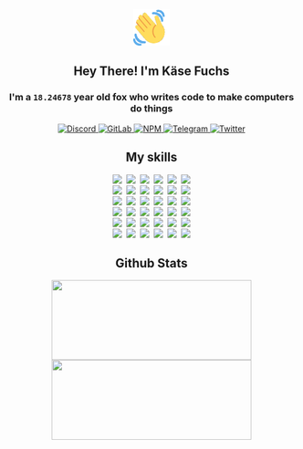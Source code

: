 <div><p align=center><img src=./resources/images/wave.gif width=64px height=64px></p><h2 align=center>Hey There! I'm Käse Fuchs</h2><h3 align=center>I'm a <code>18.24678</code> year old fox who writes code to make computers do things</h3><p align=center><a href=https://discord.com/users/507526681125322772><img alt=Discord src="https://img.shields.io/badge/Discord-5865F2?logo=discord&logoColor=white&style=flat-square#d9439b6808318e95bbb2ade61fe4f501"> </a><a href=https://gitlab.com/kasefuchs><img alt=GitLab src="https://img.shields.io/badge/GitLab-330F63?logo=gitlab&logoColor=white&style=flat-square#d9439b6808318e95bbb2ade61fe4f501"> </a><a href=https://npmjs.com/~kasefuchs><img alt=NPM src="https://img.shields.io/badge/NPM-CB3837?logo=npm&logoColor=white&style=flat-square#d9439b6808318e95bbb2ade61fe4f501"> </a><a href=https://t.me/kasefuchs><img alt=Telegram src="https://img.shields.io/badge/Telegram-2CA5E0?logo=telegram&logoColor=white&style=flat-square#d9439b6808318e95bbb2ade61fe4f501"> </a><a href=https://twitter.com/kasefuchs><img alt=Twitter src="https://img.shields.io/badge/Twitter-1DA1F2?logo=twitter&logoColor=white&style=flat-square#d9439b6808318e95bbb2ade61fe4f501"></a></p><h2 align=center>My skills</h2><p align=center><a href=https://aws.amazon.com/ ><picture><source srcset="https://skillicons.dev/icons?i=aws&theme=dark#d9439b6808318e95bbb2ade61fe4f501" media="(prefers-color-scheme: dark)"><source srcset="https://skillicons.dev/icons?i=aws&theme=light#d9439b6808318e95bbb2ade61fe4f501" media="(prefers-color-scheme: light), (prefers-color-scheme: no-preference)"><img src="https://skillicons.dev/icons?i=aws&theme=light#d9439b6808318e95bbb2ade61fe4f501"></picture></a>&nbsp;&nbsp;<a href=https://en.wikipedia.org/wiki/Bash_(Unix_shell)><picture><source srcset="https://skillicons.dev/icons?i=bash&theme=dark#d9439b6808318e95bbb2ade61fe4f501" media="(prefers-color-scheme: dark)"><source srcset="https://skillicons.dev/icons?i=bash&theme=light#d9439b6808318e95bbb2ade61fe4f501" media="(prefers-color-scheme: light), (prefers-color-scheme: no-preference)"><img src="https://skillicons.dev/icons?i=bash&theme=light#d9439b6808318e95bbb2ade61fe4f501"></picture></a>&nbsp;&nbsp;<a href=https://discord.com/developers/docs><picture><source srcset="https://skillicons.dev/icons?i=bots&theme=dark#d9439b6808318e95bbb2ade61fe4f501" media="(prefers-color-scheme: dark)"><source srcset="https://skillicons.dev/icons?i=bots&theme=light#d9439b6808318e95bbb2ade61fe4f501" media="(prefers-color-scheme: light), (prefers-color-scheme: no-preference)"><img src="https://skillicons.dev/icons?i=bots&theme=light#d9439b6808318e95bbb2ade61fe4f501"></picture></a>&nbsp;&nbsp;<a href=https://www.cloudflare.com/ ><picture><source srcset="https://skillicons.dev/icons?i=cloudflare&theme=dark#d9439b6808318e95bbb2ade61fe4f501" media="(prefers-color-scheme: dark)"><source srcset="https://skillicons.dev/icons?i=cloudflare&theme=light#d9439b6808318e95bbb2ade61fe4f501" media="(prefers-color-scheme: light), (prefers-color-scheme: no-preference)"><img src="https://skillicons.dev/icons?i=cloudflare&theme=light#d9439b6808318e95bbb2ade61fe4f501"></picture></a>&nbsp;&nbsp;<a href=https://en.wikipedia.org/wiki/CSS><picture><source srcset="https://skillicons.dev/icons?i=css&theme=dark#d9439b6808318e95bbb2ade61fe4f501" media="(prefers-color-scheme: dark)"><source srcset="https://skillicons.dev/icons?i=css&theme=light#d9439b6808318e95bbb2ade61fe4f501" media="(prefers-color-scheme: light), (prefers-color-scheme: no-preference)"><img src="https://skillicons.dev/icons?i=css&theme=light#d9439b6808318e95bbb2ade61fe4f501"></picture></a>&nbsp;&nbsp;<a href=https://www.docker.com/ ><picture><source srcset="https://skillicons.dev/icons?i=docker&theme=dark#d9439b6808318e95bbb2ade61fe4f501" media="(prefers-color-scheme: dark)"><source srcset="https://skillicons.dev/icons?i=docker&theme=light#d9439b6808318e95bbb2ade61fe4f501" media="(prefers-color-scheme: light), (prefers-color-scheme: no-preference)"><img src="https://skillicons.dev/icons?i=docker&theme=light#d9439b6808318e95bbb2ade61fe4f501"></picture></a><br><a href=https://www.electronjs.org/ ><picture><source srcset="https://skillicons.dev/icons?i=electron&theme=dark#d9439b6808318e95bbb2ade61fe4f501" media="(prefers-color-scheme: dark)"><source srcset="https://skillicons.dev/icons?i=electron&theme=light#d9439b6808318e95bbb2ade61fe4f501" media="(prefers-color-scheme: light), (prefers-color-scheme: no-preference)"><img src="https://skillicons.dev/icons?i=electron&theme=light#d9439b6808318e95bbb2ade61fe4f501"></picture></a>&nbsp;&nbsp;<a href=https://expressjs.com/ ><picture><source srcset="https://skillicons.dev/icons?i=express&theme=dark#d9439b6808318e95bbb2ade61fe4f501" media="(prefers-color-scheme: dark)"><source srcset="https://skillicons.dev/icons?i=express&theme=light#d9439b6808318e95bbb2ade61fe4f501" media="(prefers-color-scheme: light), (prefers-color-scheme: no-preference)"><img src="https://skillicons.dev/icons?i=express&theme=light#d9439b6808318e95bbb2ade61fe4f501"></picture></a>&nbsp;&nbsp;<a href=https://www.figma.com/ ><picture><source srcset="https://skillicons.dev/icons?i=figma&theme=dark#d9439b6808318e95bbb2ade61fe4f501" media="(prefers-color-scheme: dark)"><source srcset="https://skillicons.dev/icons?i=figma&theme=light#d9439b6808318e95bbb2ade61fe4f501" media="(prefers-color-scheme: light), (prefers-color-scheme: no-preference)"><img src="https://skillicons.dev/icons?i=figma&theme=light#d9439b6808318e95bbb2ade61fe4f501"></picture></a>&nbsp;&nbsp;<a href=https://firebase.google.com/ ><picture><source srcset="https://skillicons.dev/icons?i=firebase&theme=dark#d9439b6808318e95bbb2ade61fe4f501" media="(prefers-color-scheme: dark)"><source srcset="https://skillicons.dev/icons?i=firebase&theme=light#d9439b6808318e95bbb2ade61fe4f501" media="(prefers-color-scheme: light), (prefers-color-scheme: no-preference)"><img src="https://skillicons.dev/icons?i=firebase&theme=light#d9439b6808318e95bbb2ade61fe4f501"></picture></a>&nbsp;&nbsp;<a href=https://flask.palletsprojects.com/ ><picture><source srcset="https://skillicons.dev/icons?i=flask&theme=dark#d9439b6808318e95bbb2ade61fe4f501" media="(prefers-color-scheme: dark)"><source srcset="https://skillicons.dev/icons?i=flask&theme=light#d9439b6808318e95bbb2ade61fe4f501" media="(prefers-color-scheme: light), (prefers-color-scheme: no-preference)"><img src="https://skillicons.dev/icons?i=flask&theme=light#d9439b6808318e95bbb2ade61fe4f501"></picture></a>&nbsp;&nbsp;<a href=https://cloud.google.com/ ><picture><source srcset="https://skillicons.dev/icons?i=gcp&theme=dark#d9439b6808318e95bbb2ade61fe4f501" media="(prefers-color-scheme: dark)"><source srcset="https://skillicons.dev/icons?i=gcp&theme=light#d9439b6808318e95bbb2ade61fe4f501" media="(prefers-color-scheme: light), (prefers-color-scheme: no-preference)"><img src="https://skillicons.dev/icons?i=gcp&theme=light#d9439b6808318e95bbb2ade61fe4f501"></picture></a><br><a href=https://git-scm.com/ ><picture><source srcset="https://skillicons.dev/icons?i=git&theme=dark#d9439b6808318e95bbb2ade61fe4f501" media="(prefers-color-scheme: dark)"><source srcset="https://skillicons.dev/icons?i=git&theme=light#d9439b6808318e95bbb2ade61fe4f501" media="(prefers-color-scheme: light), (prefers-color-scheme: no-preference)"><img src="https://skillicons.dev/icons?i=git&theme=light#d9439b6808318e95bbb2ade61fe4f501"></picture></a>&nbsp;&nbsp;<a href=https://github.com/ ><picture><source srcset="https://skillicons.dev/icons?i=github&theme=dark#d9439b6808318e95bbb2ade61fe4f501" media="(prefers-color-scheme: dark)"><source srcset="https://skillicons.dev/icons?i=github&theme=light#d9439b6808318e95bbb2ade61fe4f501" media="(prefers-color-scheme: light), (prefers-color-scheme: no-preference)"><img src="https://skillicons.dev/icons?i=github&theme=light#d9439b6808318e95bbb2ade61fe4f501"></picture></a>&nbsp;&nbsp;<a href=https://gitlab.com/ ><picture><source srcset="https://skillicons.dev/icons?i=gitlab&theme=dark#d9439b6808318e95bbb2ade61fe4f501" media="(prefers-color-scheme: dark)"><source srcset="https://skillicons.dev/icons?i=gitlab&theme=light#d9439b6808318e95bbb2ade61fe4f501" media="(prefers-color-scheme: light), (prefers-color-scheme: no-preference)"><img src="https://skillicons.dev/icons?i=gitlab&theme=light#d9439b6808318e95bbb2ade61fe4f501"></picture></a>&nbsp;&nbsp;<a href=https://www.heroku.com/ ><picture><source srcset="https://skillicons.dev/icons?i=heroku&theme=dark#d9439b6808318e95bbb2ade61fe4f501" media="(prefers-color-scheme: dark)"><source srcset="https://skillicons.dev/icons?i=heroku&theme=light#d9439b6808318e95bbb2ade61fe4f501" media="(prefers-color-scheme: light), (prefers-color-scheme: no-preference)"><img src="https://skillicons.dev/icons?i=heroku&theme=light#d9439b6808318e95bbb2ade61fe4f501"></picture></a>&nbsp;&nbsp;<a href=https://en.wikipedia.org/wiki/HTML><picture><source srcset="https://skillicons.dev/icons?i=html&theme=dark#d9439b6808318e95bbb2ade61fe4f501" media="(prefers-color-scheme: dark)"><source srcset="https://skillicons.dev/icons?i=html&theme=light#d9439b6808318e95bbb2ade61fe4f501" media="(prefers-color-scheme: light), (prefers-color-scheme: no-preference)"><img src="https://skillicons.dev/icons?i=html&theme=light#d9439b6808318e95bbb2ade61fe4f501"></picture></a>&nbsp;&nbsp;<a href=https://en.wikipedia.org/wiki/JavaScript><picture><source srcset="https://skillicons.dev/icons?i=js&theme=dark#d9439b6808318e95bbb2ade61fe4f501" media="(prefers-color-scheme: dark)"><source srcset="https://skillicons.dev/icons?i=js&theme=light#d9439b6808318e95bbb2ade61fe4f501" media="(prefers-color-scheme: light), (prefers-color-scheme: no-preference)"><img src="https://skillicons.dev/icons?i=js&theme=light#d9439b6808318e95bbb2ade61fe4f501"></picture></a><br><a href=https://en.wikipedia.org/wiki/Linux><picture><source srcset="https://skillicons.dev/icons?i=linux&theme=dark#d9439b6808318e95bbb2ade61fe4f501" media="(prefers-color-scheme: dark)"><source srcset="https://skillicons.dev/icons?i=linux&theme=light#d9439b6808318e95bbb2ade61fe4f501" media="(prefers-color-scheme: light), (prefers-color-scheme: no-preference)"><img src="https://skillicons.dev/icons?i=linux&theme=light#d9439b6808318e95bbb2ade61fe4f501"></picture></a>&nbsp;&nbsp;<a href=https://mui.com/ ><picture><source srcset="https://skillicons.dev/icons?i=materialui&theme=dark#d9439b6808318e95bbb2ade61fe4f501" media="(prefers-color-scheme: dark)"><source srcset="https://skillicons.dev/icons?i=materialui&theme=light#d9439b6808318e95bbb2ade61fe4f501" media="(prefers-color-scheme: light), (prefers-color-scheme: no-preference)"><img src="https://skillicons.dev/icons?i=materialui&theme=light#d9439b6808318e95bbb2ade61fe4f501"></picture></a>&nbsp;&nbsp;<a href=https://en.wikipedia.org/wiki/Markdown><picture><source srcset="https://skillicons.dev/icons?i=md&theme=dark#d9439b6808318e95bbb2ade61fe4f501" media="(prefers-color-scheme: dark)"><source srcset="https://skillicons.dev/icons?i=md&theme=light#d9439b6808318e95bbb2ade61fe4f501" media="(prefers-color-scheme: light), (prefers-color-scheme: no-preference)"><img src="https://skillicons.dev/icons?i=md&theme=light#d9439b6808318e95bbb2ade61fe4f501"></picture></a>&nbsp;&nbsp;<a href=https://www.mongodb.com/ ><picture><source srcset="https://skillicons.dev/icons?i=mongodb&theme=dark#d9439b6808318e95bbb2ade61fe4f501" media="(prefers-color-scheme: dark)"><source srcset="https://skillicons.dev/icons?i=mongodb&theme=light#d9439b6808318e95bbb2ade61fe4f501" media="(prefers-color-scheme: light), (prefers-color-scheme: no-preference)"><img src="https://skillicons.dev/icons?i=mongodb&theme=light#d9439b6808318e95bbb2ade61fe4f501"></picture></a>&nbsp;&nbsp;<a href=https://www.mysql.com/ ><picture><source srcset="https://skillicons.dev/icons?i=mysql&theme=dark#d9439b6808318e95bbb2ade61fe4f501" media="(prefers-color-scheme: dark)"><source srcset="https://skillicons.dev/icons?i=mysql&theme=light#d9439b6808318e95bbb2ade61fe4f501" media="(prefers-color-scheme: light), (prefers-color-scheme: no-preference)"><img src="https://skillicons.dev/icons?i=mysql&theme=light#d9439b6808318e95bbb2ade61fe4f501"></picture></a>&nbsp;&nbsp;<a href=https://nextjs.org/ ><picture><source srcset="https://skillicons.dev/icons?i=nextjs&theme=dark#d9439b6808318e95bbb2ade61fe4f501" media="(prefers-color-scheme: dark)"><source srcset="https://skillicons.dev/icons?i=nextjs&theme=light#d9439b6808318e95bbb2ade61fe4f501" media="(prefers-color-scheme: light), (prefers-color-scheme: no-preference)"><img src="https://skillicons.dev/icons?i=nextjs&theme=light#d9439b6808318e95bbb2ade61fe4f501"></picture></a><br><a href=https://nodejs.org/en/ ><picture><source srcset="https://skillicons.dev/icons?i=nodejs&theme=dark#d9439b6808318e95bbb2ade61fe4f501" media="(prefers-color-scheme: dark)"><source srcset="https://skillicons.dev/icons?i=nodejs&theme=light#d9439b6808318e95bbb2ade61fe4f501" media="(prefers-color-scheme: light), (prefers-color-scheme: no-preference)"><img src="https://skillicons.dev/icons?i=nodejs&theme=light#d9439b6808318e95bbb2ade61fe4f501"></picture></a>&nbsp;&nbsp;<a href=https://www.postgresql.org/ ><picture><source srcset="https://skillicons.dev/icons?i=postgres&theme=dark#d9439b6808318e95bbb2ade61fe4f501" media="(prefers-color-scheme: dark)"><source srcset="https://skillicons.dev/icons?i=postgres&theme=light#d9439b6808318e95bbb2ade61fe4f501" media="(prefers-color-scheme: light), (prefers-color-scheme: no-preference)"><img src="https://skillicons.dev/icons?i=postgres&theme=light#d9439b6808318e95bbb2ade61fe4f501"></picture></a>&nbsp;&nbsp;<a href=https://learn.microsoft.com/en-us/powershell/ ><picture><source srcset="https://skillicons.dev/icons?i=powershell&theme=dark#d9439b6808318e95bbb2ade61fe4f501" media="(prefers-color-scheme: dark)"><source srcset="https://skillicons.dev/icons?i=powershell&theme=light#d9439b6808318e95bbb2ade61fe4f501" media="(prefers-color-scheme: light), (prefers-color-scheme: no-preference)"><img src="https://skillicons.dev/icons?i=powershell&theme=light#d9439b6808318e95bbb2ade61fe4f501"></picture></a>&nbsp;&nbsp;<a href=https://www.python.org/ ><picture><source srcset="https://skillicons.dev/icons?i=py&theme=dark#d9439b6808318e95bbb2ade61fe4f501" media="(prefers-color-scheme: dark)"><source srcset="https://skillicons.dev/icons?i=py&theme=light#d9439b6808318e95bbb2ade61fe4f501" media="(prefers-color-scheme: light), (prefers-color-scheme: no-preference)"><img src="https://skillicons.dev/icons?i=py&theme=light#d9439b6808318e95bbb2ade61fe4f501"></picture></a>&nbsp;&nbsp;<a href=https://www.raspberrypi.org/ ><picture><source srcset="https://skillicons.dev/icons?i=raspberrypi&theme=dark#d9439b6808318e95bbb2ade61fe4f501" media="(prefers-color-scheme: dark)"><source srcset="https://skillicons.dev/icons?i=raspberrypi&theme=light#d9439b6808318e95bbb2ade61fe4f501" media="(prefers-color-scheme: light), (prefers-color-scheme: no-preference)"><img src="https://skillicons.dev/icons?i=raspberrypi&theme=light#d9439b6808318e95bbb2ade61fe4f501"></picture></a>&nbsp;&nbsp;<a href=https://reactjs.org/ ><picture><source srcset="https://skillicons.dev/icons?i=react&theme=dark#d9439b6808318e95bbb2ade61fe4f501" media="(prefers-color-scheme: dark)"><source srcset="https://skillicons.dev/icons?i=react&theme=light#d9439b6808318e95bbb2ade61fe4f501" media="(prefers-color-scheme: light), (prefers-color-scheme: no-preference)"><img src="https://skillicons.dev/icons?i=react&theme=light#d9439b6808318e95bbb2ade61fe4f501"></picture></a><br><a href=https://redux.js.org/ ><picture><source srcset="https://skillicons.dev/icons?i=redux&theme=dark#d9439b6808318e95bbb2ade61fe4f501" media="(prefers-color-scheme: dark)"><source srcset="https://skillicons.dev/icons?i=redux&theme=light#d9439b6808318e95bbb2ade61fe4f501" media="(prefers-color-scheme: light), (prefers-color-scheme: no-preference)"><img src="https://skillicons.dev/icons?i=redux&theme=light#d9439b6808318e95bbb2ade61fe4f501"></picture></a>&nbsp;&nbsp;<a href=https://en.wikipedia.org/wiki/Regular_expression><picture><source srcset="https://skillicons.dev/icons?i=regex&theme=dark#d9439b6808318e95bbb2ade61fe4f501" media="(prefers-color-scheme: dark)"><source srcset="https://skillicons.dev/icons?i=regex&theme=light#d9439b6808318e95bbb2ade61fe4f501" media="(prefers-color-scheme: light), (prefers-color-scheme: no-preference)"><img src="https://skillicons.dev/icons?i=regex&theme=light#d9439b6808318e95bbb2ade61fe4f501"></picture></a>&nbsp;&nbsp;<a href=https://en.wikipedia.org/wiki/Sass_(stylesheet_language)><picture><source srcset="https://skillicons.dev/icons?i=sass&theme=dark#d9439b6808318e95bbb2ade61fe4f501" media="(prefers-color-scheme: dark)"><source srcset="https://skillicons.dev/icons?i=sass&theme=light#d9439b6808318e95bbb2ade61fe4f501" media="(prefers-color-scheme: light), (prefers-color-scheme: no-preference)"><img src="https://skillicons.dev/icons?i=sass&theme=light#d9439b6808318e95bbb2ade61fe4f501"></picture></a>&nbsp;&nbsp;<a href=https://www.typescriptlang.org/ ><picture><source srcset="https://skillicons.dev/icons?i=ts&theme=dark#d9439b6808318e95bbb2ade61fe4f501" media="(prefers-color-scheme: dark)"><source srcset="https://skillicons.dev/icons?i=ts&theme=light#d9439b6808318e95bbb2ade61fe4f501" media="(prefers-color-scheme: light), (prefers-color-scheme: no-preference)"><img src="https://skillicons.dev/icons?i=ts&theme=light#d9439b6808318e95bbb2ade61fe4f501"></picture></a>&nbsp;&nbsp;<a href=https://unity.com/ ><picture><source srcset="https://skillicons.dev/icons?i=unity&theme=dark#d9439b6808318e95bbb2ade61fe4f501" media="(prefers-color-scheme: dark)"><source srcset="https://skillicons.dev/icons?i=unity&theme=light#d9439b6808318e95bbb2ade61fe4f501" media="(prefers-color-scheme: light), (prefers-color-scheme: no-preference)"><img src="https://skillicons.dev/icons?i=unity&theme=light#d9439b6808318e95bbb2ade61fe4f501"></picture></a>&nbsp;&nbsp;<a href=https://workers.cloudflare.com/ ><picture><source srcset="https://skillicons.dev/icons?i=workers&theme=dark#d9439b6808318e95bbb2ade61fe4f501" media="(prefers-color-scheme: dark)"><source srcset="https://skillicons.dev/icons?i=workers&theme=light#d9439b6808318e95bbb2ade61fe4f501" media="(prefers-color-scheme: light), (prefers-color-scheme: no-preference)"><img src="https://skillicons.dev/icons?i=workers&theme=light#d9439b6808318e95bbb2ade61fe4f501"></picture></a><br></p><h2 align=center>Github Stats</h2><p align=center><picture><source srcset="https://github-readme-stats-kasefuchs.vercel.app/api/?count_private=true&hide_border=true&hide_rank=true&line_height=20&hide_title=true&username=Kasefuchs&theme=dark#d9439b6808318e95bbb2ade61fe4f501" media="(prefers-color-scheme: dark)"><source srcset="https://github-readme-stats-kasefuchs.vercel.app/api/?count_private=true&hide_border=true&hide_rank=true&line_height=20&hide_title=true&username=Kasefuchs&theme=light#d9439b6808318e95bbb2ade61fe4f501" media="(prefers-color-scheme: light), (prefers-color-scheme: no-preference)"><img align=middle width=350 height=140 src="https://github-readme-stats-kasefuchs.vercel.app/api/?count_private=true&hide_border=true&hide_rank=true&line_height=20&hide_title=true&username=Kasefuchs&theme=light#d9439b6808318e95bbb2ade61fe4f501"></picture><picture><source srcset="https://github-readme-stats-kasefuchs.vercel.app/api/top-langs/?count_private=true&hide_border=true&layout=compact&username=Kasefuchs&theme=dark#d9439b6808318e95bbb2ade61fe4f501" media="(prefers-color-scheme: dark)"><source srcset="https://github-readme-stats-kasefuchs.vercel.app/api/top-langs/?count_private=true&hide_border=true&layout=compact&username=Kasefuchs&theme=light#d9439b6808318e95bbb2ade61fe4f501" media="(prefers-color-scheme: light), (prefers-color-scheme: no-preference)"><img align=middle width=350 height=140 src="https://github-readme-stats-kasefuchs.vercel.app/api/top-langs/?count_private=true&hide_border=true&layout=compact&username=Kasefuchs&theme=light#d9439b6808318e95bbb2ade61fe4f501"></picture></p><img src="https://hit.yhype.me/github/profile?user_id=64592097#d9439b6808318e95bbb2ade61fe4f501" alt=""></div>